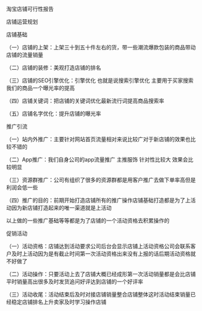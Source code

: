 淘宝店铺可行性报告

店铺运营规划

店铺基础

（一）店铺的上架：上架三十到五十件左右的货，带一些潮流爆款包装的商品带动店铺的流量销量

（二）店铺的装修：美观打造店铺的排名

（三）店铺的SEO引擎优化：引擎优化 也就是说搜索引擎优化 主要用于买家搜索我们的商品一个曝光率的提高

（四）店铺关键词：把店铺的关键词优化最新流行词提高商品搜索率

（五）店铺名字优化：提升店铺的曝光率

推广引流

（一）站内外推广：主要针对网站首页流量相对来说比较广对于新店铺的效果也比较不错的

（二）App推广：我们自身公司的app流量推广 主推服饰 针对性比较大 效果会比较明显

（三）资源群推广：公司有组织了很多的资源群都是用客户推广去做下单率高但是利润会低一些

（四）推广的目的：前期开始打造店铺所有的推广操作店铺基础打造都是为了上活动因为新店铺打造起来的唯一渠道就是上活动

以上做的一些推广基础等等都是为了店铺的一个活动资格去积累操作的

促销活动

（一）活动资格：店铺达到活动要求公司后台会显示店铺上活动资格公司会联系客户及时上活动因为是有截止时间第一次活动资格出来没有上报的话后期活动资格就不好做了

（二）活动操作：只要活动上去了店铺大概已经成形第一次活动销量都是会比店铺平时销量高出很多及时发货追问好评达到店铺的一个好评率

（三）活动收尾：活动结束后及时对接店铺销量整合店铺整体这时活动结束销量已经稳定店铺排名上升卖家及时学习操作店铺


